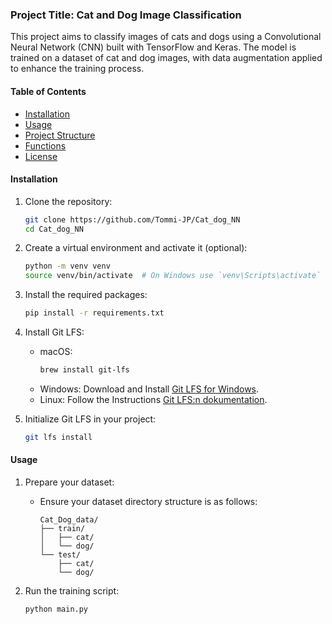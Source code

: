 ### Project Title: Cat and Dog Image Classification

This project aims to classify images of cats and dogs using a Convolutional Neural Network (CNN) built with TensorFlow and Keras. The model is trained on a dataset of cat and dog images, with data augmentation applied to enhance the training process.

#### Table of Contents

- [Installation](#installation)
- [Usage](#usage)
- [Project Structure](#project-structure)
- [Functions](#functions)
- [License](#license)

#### Installation

1. Clone the repository:
    ```bash
    git clone https://github.com/Tommi-JP/Cat_dog_NN
    cd Cat_dog_NN
    ```
2. Create a virtual environment and activate it (optional):
    ```bash
    python -m venv venv
    source venv/bin/activate  # On Windows use `venv\Scripts\activate`
    ```
3. Install the required packages:
    ```bash
    pip install -r requirements.txt
    ```

4. Install Git LFS:
    - macOS:
      ```bash
      brew install git-lfs
      ```
    - Windows: Download and Install [Git LFS for Windows](https://git-lfs.github.com/).
    - Linux: Follow the Instructions [Git LFS:n dokumentation](https://github.com/git-lfs/git-lfs/wiki/Installation).

5. Initialize Git LFS in your project:
    ```bash
    git lfs install
    ```

#### Usage

1. Prepare your dataset:
    - Ensure your dataset directory structure is as follows:
      ```
      Cat_Dog_data/
      ├── train/
      │   ├── cat/
      │   └── dog/
      └── test/
          ├── cat/
          └── dog/
      ```

2. Run the training script:
    ```bash
    python main.py
    ```